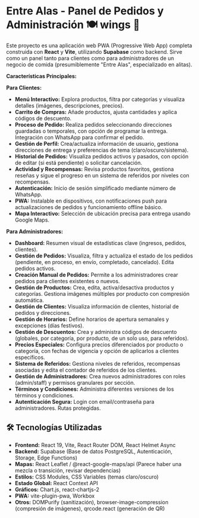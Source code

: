# Entre Alas - Panel de Pedidos y Administración 🍽️ wings 🍔

Este proyecto es una aplicación web PWA (Progressive Web App) completa construida con **React** y **Vite**, utilizando **Supabase** como backend. Sirve como un panel tanto para clientes como para administradores de un negocio de comida (presumiblemente "Entre Alas", especializado en alitas).

**Características Principales:**

**Para Clientes:**

* **Menú Interactivo:** Explora productos, filtra por categorías y visualiza detalles (imágenes, descripciones, precios).
* **Carrito de Compras:** Añade productos, ajusta cantidades y aplica códigos de descuento.
* **Proceso de Pedido:** Realiza pedidos seleccionando direcciones guardadas o temporales, con opción de programar la entrega. Integración con WhatsApp para confirmar el pedido.
* **Gestión de Perfil:** Crea/actualiza información de usuario, gestiona direcciones de entrega y preferencias de tema (claro/oscuro/sistema).
* **Historial de Pedidos:** Visualiza pedidos activos y pasados, con opción de editar (si está pendiente) o solicitar cancelación.
* **Actividad y Recompensas:** Revisa productos favoritos, gestiona reseñas y sigue el progreso en un sistema de referidos por niveles con recompensas.
* **Autenticación:** Inicio de sesión simplificado mediante número de WhatsApp.
* **PWA:** Instalable en dispositivos, con notificaciones push para actualizaciones de pedidos y funcionamiento offline básico.
* **Mapa Interactivo:** Selección de ubicación precisa para entrega usando Google Maps.

**Para Administradores:**

* **Dashboard:** Resumen visual de estadísticas clave (ingresos, pedidos, clientes).
* **Gestión de Pedidos:** Visualiza, filtra y actualiza el estado de los pedidos (pendiente, en proceso, en envío, completado, cancelado). Edita pedidos activos.
* **Creación Manual de Pedidos:** Permite a los administradores crear pedidos para clientes existentes o nuevos.
* **Gestión de Productos:** Crea, edita, activa/desactiva productos y categorías. Gestiona imágenes múltiples por producto con compresión automática.
* **Gestión de Clientes:** Visualiza información de clientes, historial de pedidos y direcciones.
* **Gestión de Horarios:** Define horarios de apertura semanales y excepciones (días festivos).
* **Gestión de Descuentos:** Crea y administra códigos de descuento (globales, por categoría, por producto, de un solo uso, para referidos).
* **Precios Especiales:** Configura precios diferenciados por producto o categoría, con fechas de vigencia y opción de aplicarlos a clientes específicos.
* **Sistema de Referidos:** Gestiona niveles de referidos, recompensas asociadas y edita el contador de referidos de los clientes.
* **Gestión de Administradores:** Crea nuevos administradores con roles (admin/staff) y permisos granulares por sección.
* **Términos y Condiciones:** Administra diferentes versiones de los términos y condiciones.
* **Autenticación Segura:** Login con email/contraseña para administradores. Rutas protegidas.

## 🛠️ Tecnologías Utilizadas

* **Frontend:** React 19, Vite, React Router DOM, React Helmet Async
* **Backend:** Supabase (Base de datos PostgreSQL, Autenticación, Storage, Edge Functions)
* **Mapas:** React Leaflet / @react-google-maps/api (Parece haber una mezcla o transición, revisar dependencias)
* **Estilos:** CSS Modules, CSS Variables (temas claro/oscuro)
* **Estado Global:** React Context API
* **Gráficos:** Chart.js, react-chartjs-2
* **PWA:** vite-plugin-pwa, Workbox
* **Otros:** DOMPurify (sanitización), browser-image-compression (compresión de imágenes), qrcode.react (generación de QR)